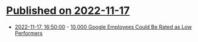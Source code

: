 # [Published on 2022-11-17](index.md)

* [2022-11-17, 16:50:00](https://tech.slashdot.org/story/22/11/17/1650221/10000-google-employees-could-be-rated-as-low-performers?utm_source=rss1.0mainlinkanon&utm_medium=feed) - [10,000 Google Employees Could Be Rated as Low Performers](https://tech.slashdot.org/story/22/11/17/1650221/10000-google-employees-could-be-rated-as-low-performers?utm_source=rss1.0mainlinkanon&utm_medium=feed)
